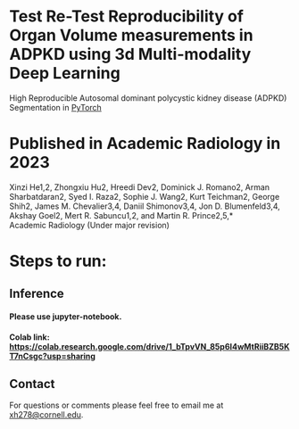 # Test Re-Test Reproducibility of Organ Volume measurements in ADPKD using 3d Multi-modality Deep Learning 

High Reproducible Autosomal dominant polycystic kidney disease (ADPKD) Segmentation in [PyTorch](https://github.com/pytorch/pytorch)

# Published in Academic Radiology in 2023
Xinzi He1,2, Zhongxiu Hu2, Hreedi Dev2, Dominick J. Romano2, Arman Sharbatdaran2, Syed I. Raza2, Sophie J. Wang2, Kurt Teichman2, George Shih2, James M. Chevalier3,4, Daniil Shimonov3,4, Jon D. Blumenfeld3,4, Akshay Goel2, Mert R. Sabuncu1,2, and Martin R. Prince2,5,*  
Academic Radiology (Under major revision)

# Steps to run:

## **Inference**

#### Please use jupyter-notebook.
#### Colab link: https://colab.research.google.com/drive/1_bTpvVN_85p6I4wMtRiiBZB5KT7nCsgc?usp=sharing

## Contact

For questions or comments please feel free to email me at <xh278@cornell.edu>.
